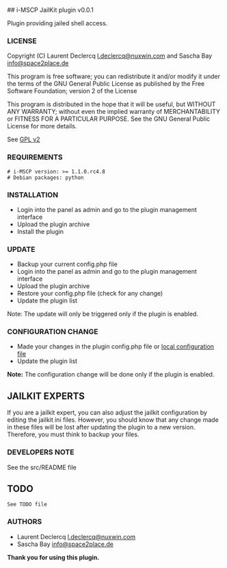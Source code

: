 ## i-MSCP JailKit plugin v0.0.1

Plugin providing jailed shell access.

### LICENSE

Copyright (C) Laurent Declercq <l.declercq@nuxwin.com> and Sascha Bay <info@space2place.de>

This program is free software; you can redistribute it and/or modify
it under the terms of the GNU General Public License as published by
the Free Software Foundation; version 2 of the License

This program is distributed in the hope that it will be useful,
but WITHOUT ANY WARRANTY; without even the implied warranty of
MERCHANTABILITY or FITNESS FOR A PARTICULAR PURPOSE.  See the
GNU General Public License for more details.

See [GPL v2](http://www.gnu.org/licenses/gpl-2.0.html "GPL v2")

### REQUIREMENTS

	# i-MSCP version: >= 1.1.0.rc4.8
	# Debian packages: python

### INSTALLATION

  - Login into the panel as admin and go to the plugin management interface
  - Upload the plugin archive
  - Install the plugin

### UPDATE

  - Backup your current config.php file
  - Login into the panel as admin and go to the plugin management interface
  - Upload the plugin archive
  - Restore your config.php file (check for any change)
  - Update the plugin list

Note: The update will only be triggered only if the plugin is enabled.

### CONFIGURATION CHANGE

  - Made your changes in the plugin config.php file or [local configuration file](https://github.com/i-MSCP/imscp/tree/master/gui/data/persistent/plugins)
  - Update the plugin list

 **Note:** The configuration change will be done only if the plugin is enabled.

## JAILKIT EXPERTS

 If you are a jailkit expert, you can also adjust the jailkit configuration by
editing the jailkit ini files. However, you should know that any change made in
these files will be lost after updating the plugin to a new version. Therefore,
you must think to backup your files.

### DEVELOPERS NOTE

 See the src/README file

## TODO

	See TODO file

### AUTHORS

 * Laurent Declercq <l.declercq@nuxwin.com>
 * Sascha Bay <info@space2place.de>

**Thank you for using this plugin.**
